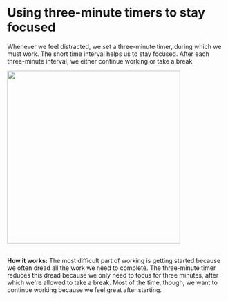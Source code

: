 # Using three-minute timers to stay focused  

Whenever we feel distracted, we set a three-minute timer, during which we must work. The short time interval helps us to stay focused. After each three-minute interval, we either continue working or take a break. 

<img src="https://github.com/maximilian-ho/articles/assets/94465856/9bdfeeb1-2880-42c4-b1d9-e549b91c9026" width="400">
<br><br>

**How it works:** The most difficult part of working is getting started because we often dread all the work we need to complete. The three-minute timer reduces this dread because we only need to focus for three minutes, after which we're allowed to take a break. Most of the time, though, we want to continue working because we feel great after starting.  
